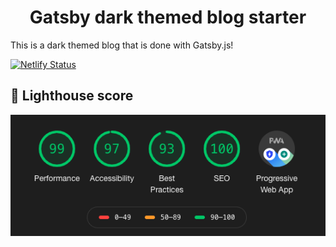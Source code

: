 
<h1 align="center">
  Gatsby dark themed blog starter
</h1>

This is a dark themed blog that is done with Gatsby.js! 

[![Netlify Status](https://api.netlify.com/api/v1/badges/a2198aaa-b2a0-461b-aff2-50978ff41bf9/deploy-status)](https://app.netlify.com/sites/dreamy-shaw-108ad2/deploys)

## 🚀 Lighthouse score

![Lighthouse audit score](src/utils/lighthouse.png)